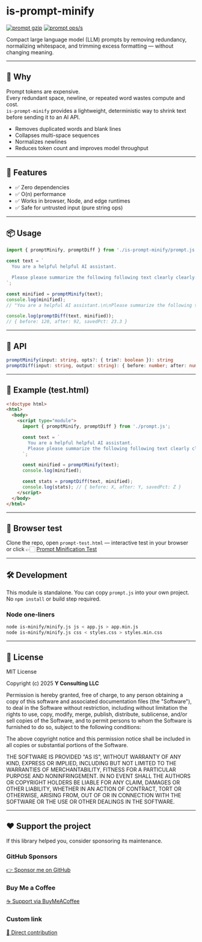 # is-prompt-minify

[![prompt gzip](https://img.shields.io/endpoint?url=https://raw.githubusercontent.com/yvancg/optimizers/main/metrics/prompt.js.json)](./metrics/prompt.js.json)
[![prompt ops/s](https://img.shields.io/endpoint?url=https://raw.githubusercontent.com/yvancg/optimizers/main/bench/prompt.json)](./bench/prompt.json)

Compact large language model (LLM) prompts by removing redundancy, normalizing whitespace, and trimming excess formatting — without changing meaning.

---

## 🚀 Why

Prompt tokens are expensive.  
Every redundant space, newline, or repeated word wastes compute and cost.  
`is-prompt-minify` provides a lightweight, deterministic way to shrink text before sending it to an AI API.

- Removes duplicated words and blank lines  
- Collapses multi-space sequences  
- Normalizes newlines  
- Reduces token count and improves model throughput 

---

## 🌟 Features

- ✅ Zero dependencies  
- ✅ O(n) performance  
- ✅ Works in browser, Node, and edge runtimes  
- ✅ Safe for untrusted input (pure string ops)  

---

## 📦 Usage

```js
import { promptMinify, promptDiff } from './is-prompt-minify/prompt.js';

const text = `
  You are a helpful helpful AI assistant.

  Please please summarize the following following text clearly clearly.
`;

const minified = promptMinify(text);
console.log(minified);
// "You are a helpful AI assistant.\n\nPlease summarize the following text clearly."

console.log(promptDiff(text, minified));
// { before: 120, after: 92, savedPct: 23.3 }
```

---

## 🧠 API

```ts
promptMinify(input: string, opts?: { trim?: boolean }): string
promptDiff(input: string, output: string): { before: number; after: number; savedPct: number }
```

---

## 🧪 Example (test.html)

```html
<!doctype html>
<html>
  <body>
    <script type="module">
      import { promptMinify, promptDiff } from './prompt.js';

      const text = `
        You are a helpful helpful AI assistant.
        Please please summarize the following following text clearly clearly.
      `;

      const minified = promptMinify(text);
      console.log(minified);

      const stats = promptDiff(text, minified);
      console.log(stats); // { before: X, after: Y, savedPct: Z }
    </script>
  </body>
</html>
```

---

## 🧪 Browser test

Clone the repo, open `prompt-test.html` — interactive test in your browser  
or click 👉🏻 [Prompt Minification Test](https://yvancg.github.io/optimizers/is-prompt-minify/prompt-test.html)

---

## 🛠 Development

This module is standalone. You can copy `prompt.js` into your own project.  
No `npm install` or build step required.

### Node one-liners

```bash
node is-minify/minify.js js < app.js > app.min.js
node is-minify/minify.js css < styles.css > styles.min.css
```

---

## 🪪 License

MIT License  

Copyright (c) 2025 **Y Consulting LLC**

Permission is hereby granted, free of charge, to any person obtaining a copy
of this software and associated documentation files (the "Software"), to deal
in the Software without restriction, including without limitation the rights
to use, copy, modify, merge, publish, distribute, sublicense, and/or sell
copies of the Software, and to permit persons to whom the Software is
furnished to do so, subject to the following conditions:

The above copyright notice and this permission notice shall be included in
all copies or substantial portions of the Software.

THE SOFTWARE IS PROVIDED "AS IS", WITHOUT WARRANTY OF ANY KIND, EXPRESS OR
IMPLIED, INCLUDING BUT NOT LIMITED TO THE WARRANTIES OF MERCHANTABILITY,
FITNESS FOR A PARTICULAR PURPOSE AND NONINFRINGEMENT. IN NO EVENT SHALL THE
AUTHORS OR COPYRIGHT HOLDERS BE LIABLE FOR ANY CLAIM, DAMAGES OR OTHER
LIABILITY, WHETHER IN AN ACTION OF CONTRACT, TORT OR OTHERWISE, ARISING FROM,
OUT OF OR IN CONNECTION WITH THE SOFTWARE OR THE USE OR OTHER DEALINGS IN
THE SOFTWARE.

---

## ❤️ Support the project

If this library helped you, consider sponsoring its maintenance.

### GitHub Sponsors

[👉 Sponsor me on GitHub](https://github.com/sponsors/yvancg)

### Buy Me a Coffee

[☕ Support via BuyMeACoffee](https://buymeacoffee.com/yconsulting)

### Custom link
[💸 Direct contribution](https://wise.com/pay/me/yvanc7)
